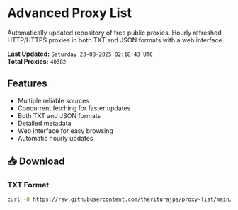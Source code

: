 # Advanced Proxy List

Automatically updated repository of free public proxies. Hourly refreshed HTTP/HTTPS proxies in both TXT and JSON formats with a web interface.

**Last Updated:** `Saturday 23-08-2025 02:18:43 UTC`  
**Total Proxies:** `40382`

## Features
- Multiple reliable sources
- Concurrent fetching for faster updates
- Both TXT and JSON formats
- Detailed metadata
- Web interface for easy browsing
- Automatic hourly updates

## 📥 Download

### TXT Format
```bash
curl -O https://raw.githubusercontent.com/theriturajps/proxy-list/main/proxies.txt
